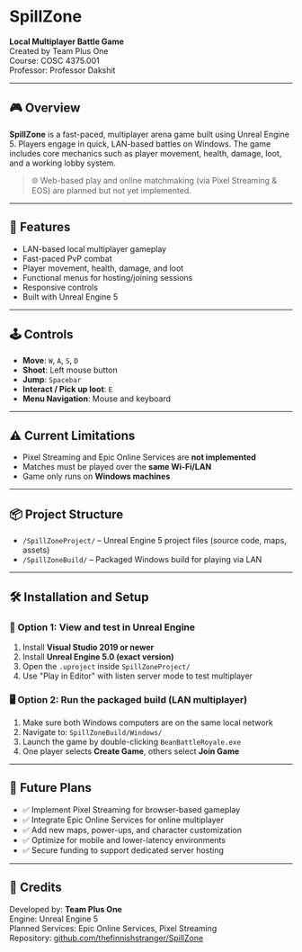 # SpillZone

**Local Multiplayer Battle Game**  
Created by Team Plus One  
Course: COSC 4375.001  
Professor: Professor Dakshit

---

## 🎮 Overview

**SpillZone** is a fast-paced, multiplayer arena game built using Unreal Engine 5. Players engage in quick, LAN-based battles on Windows. The game includes core mechanics such as player movement, health, damage, loot, and a working lobby system.

> 🌐 Web-based play and online matchmaking (via Pixel Streaming & EOS) are planned but not yet implemented.

---

## 🚀 Features

- LAN-based local multiplayer gameplay
- Fast-paced PvP combat
- Player movement, health, damage, and loot
- Functional menus for hosting/joining sessions
- Responsive controls
- Built with Unreal Engine 5

---

## 🕹 Controls

- **Move**: `W`, `A`, `S`, `D`
- **Shoot**: Left mouse button
- **Jump**: `Spacebar`
- **Interact / Pick up loot**: `E`
- **Menu Navigation**: Mouse and keyboard

---

## ⚠️ Current Limitations

- Pixel Streaming and Epic Online Services are **not implemented**
- Matches must be played over the **same Wi-Fi/LAN**
- Game only runs on **Windows machines**

---

## 📦 Project Structure

- `/SpillZoneProject/` – Unreal Engine 5 project files (source code, maps, assets)
- `/SpillZoneBuild/` – Packaged Windows build for playing via LAN

---

## 🛠 Installation and Setup

### 🧪 Option 1: View and test in Unreal Engine

1. Install **Visual Studio 2019 or newer**
2. Install **Unreal Engine 5.0 (exact version)**
3. Open the `.uproject` inside `SpillZoneProject/`
4. Use "Play in Editor" with listen server mode to test multiplayer

### 🖥 Option 2: Run the packaged build (LAN multiplayer)

1. Make sure both Windows computers are on the same local network
2. Navigate to: `SpillZoneBuild/Windows/`
3. Launch the game by double-clicking `BeanBattleRoyale.exe`
4. One player selects **Create Game**, others select **Join Game**

---

## 🧭 Future Plans

- ✅ Implement Pixel Streaming for browser-based gameplay
- ✅ Integrate Epic Online Services for online multiplayer
- ✅ Add new maps, power-ups, and character customization
- ✅ Optimize for mobile and lower-latency environments
- ✅ Secure funding to support dedicated server hosting

---

## 👥 Credits

Developed by: **Team Plus One**  
Engine: Unreal Engine 5  
Planned Services: Epic Online Services, Pixel Streaming  
Repository: [github.com/thefinnishstranger/SpillZone](https://github.com/thefinnishstranger/SpillZone)
